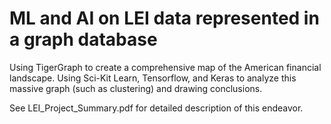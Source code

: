 # ML and AI on LEI data represented in a graph database
Using TigerGraph to create a comprehensive map of the American financial landscape. Using Sci-Kit Learn, Tensorflow, and Keras to analyze this massive graph (such as clustering) and drawing conclusions.

See LEI_Project_Summary.pdf for detailed description of this endeavor.
